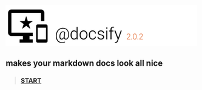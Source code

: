 ![header](./docs/media/header.png)
## makes your markdown docs look all nice

> ### [START](./docs/README.md)


